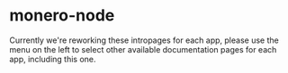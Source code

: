 # monero-node

Currently we're reworking these intropages for each app, please use the menu on the left to select other available documentation pages for each app, including this one.
